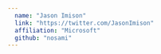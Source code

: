 ```yaml
---
  name: "Jason Imison"
  link: "https://twitter.com/JasonImison"
  affiliation: "Microsoft"
  github: "nosami"
---
```

